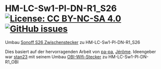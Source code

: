 # HM-LC-Sw1-Pl-DN-R1_S26     [![License: CC BY-NC-SA 4.0](https://img.shields.io/badge/License-CC%20BY--NC--SA%204.0-lightgrey.svg)](https://creativecommons.org/licenses/by-nc-sa/4.0/)     [![GitHub issues](https://img.shields.io/github/issues/der-pw/HM-LC-Sw1-Pl-DN-R1_S26.svg)](https://github.com/der-pw/HM-LC-Sw1-Pl-DN-R1_S26/issues)

Umbau [Sonoff S26 Zwischenstecker](https://www.itead.cc/sonoff-s26-wifi-smart-plug.html) zu HM-LC-Sw1-Pl-DN-R1_S26

Dies basiert auf der hervorragenden Arbeit von [pa-pa](https://github.com/pa-pa/AskSinPP),  [Jérôme](https://github.com/jp112sdl/Beispiel_AskSinPP). 
Ideengeber war [stan23](https://github.com/stan23) mit seinem Umbau [OBI-Wifi-Stecker](https://github.com/stan23/HM-LC-Sw1-Pl-DN-R1_OBI) zu HM-LC-Sw1-Pl-DN-R1_OBI 

